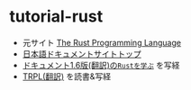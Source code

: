 # tutorial-rust

- 元サイト [The Rust Programming Language](https://doc.rust-lang.org/book/)
- [日本語ドキュメントサイトトップ](https://doc.rust-jp.rs/)
- [ドキュメント1.6版(翻訳)の`Rustを学ぶ`](https://doc.rust-jp.rs/the-rust-programming-language-ja/1.6/book/learn-rust.html) を写経
- [TRPL(翻訳)](https://doc.rust-jp.rs/book-ja/) を読書&写経
